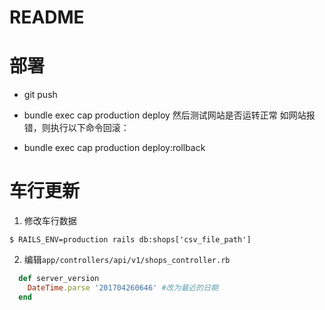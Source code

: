 # README

# 部署
* git push
* bundle exec cap production deploy
然后测试网站是否运转正常
如网站报错，则执行以下命令回滚：

* bundle exec cap production deploy:rollback

车行更新
========

1. 修改车行数据
```terminal
$ RAILS_ENV=production rails db:shops['csv_file_path']
```
2. 编辑`app/controllers/api/v1/shops_controller.rb`
```ruby
  def server_version
    DateTime.parse '201704260646' #改为最近的日期
  end
```

